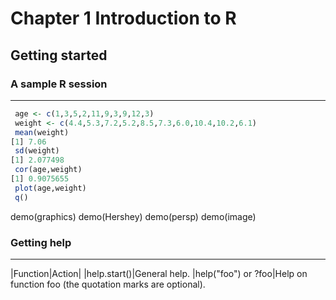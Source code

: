 # Chapter 1 Introduction to R

## Getting started 
### A sample R session
---
```R
 age <- c(1,3,5,2,11,9,3,9,12,3)
 weight <- c(4.4,5.3,7.2,5.2,8.5,7.3,6.0,10.4,10.2,6.1)
 mean(weight)
[1] 7.06
 sd(weight)
[1] 2.077498
 cor(age,weight)
[1] 0.9075655
 plot(age,weight)
 q()
```
 
demo(graphics) demo(Hershey) demo(persp) demo(image)

### Getting help
---
|Function|Action|
|help.start()|General help.
|help("foo") or ?foo|Help on function foo (the quotation marks are optional).


























